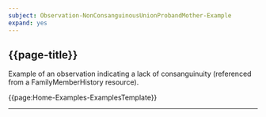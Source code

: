 ```yaml
---
subject: Observation-NonConsanguinousUnionProbandMother-Example
expand: yes
---
```



## {{page-title}}


Example of an observation indicating a lack of consanguinuity (referenced from a FamilyMemberHistory resource).


{{page:Home-Examples-ExamplesTemplate}}

---